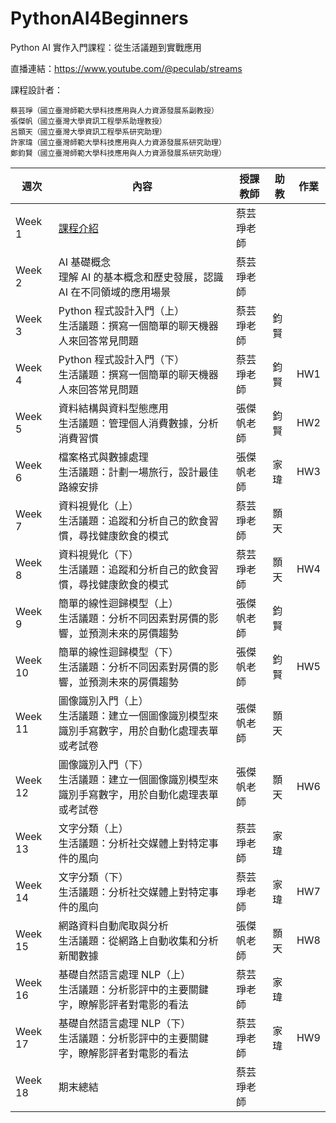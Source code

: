 # PythonAI4Beginners
Python AI 實作入門課程：從生活議題到實戰應用

直播連結：https://www.youtube.com/@peculab/streams


課程設計者：

    蔡芸琤（國立臺灣師範大學科技應用與人力資源發展系副教授）
    張傑帆（國立臺灣大學資訊工程學系助理教授）
    呂顥天（國立臺灣大學資訊工程學系研究助理）
    許家瑋（國立臺灣師範大學科技應用與人力資源發展系研究助理）
    鄭鈞賢（國立臺灣師範大學科技應用與人力資源發展系研究助理）


| 週次 | 內容 | 授課教師 | 助教 | 作業 |
|------|------|----------|------|------|
| Week 1  | [課程介紹](https://github.com/peculab/PythonAI4Beginners/blob/main/%E7%AC%AC%E4%B8%80%E9%80%B1_%E8%AA%B2%E7%A8%8B%E4%BB%8B%E7%B4%B9.ipynb)                     | 蔡芸琤老師 |      |      |
| Week 2  | AI 基礎概念<br>理解 AI 的基本概念和歷史發展，認識 AI 在不同領域的應用場景                  | 蔡芸琤老師 |      |      |
| Week 3  | Python 程式設計入門（上）<br>生活議題：撰寫一個簡單的聊天機器人來回答常見問題    | 蔡芸琤老師 | 鈞賢 |      |
| Week 4  | Python 程式設計入門（下）<br>生活議題：撰寫一個簡單的聊天機器人來回答常見問題    | 蔡芸琤老師 | 鈞賢 | HW1 |
| Week 5  | 資料結構與資料型態應用<br>生活議題：管理個人消費數據，分析消費習慣       | 張傑帆老師 | 鈞賢 | HW2 |
| Week 6  | 檔案格式與數據處理<br>生活議題：計劃一場旅行，設計最佳路線安排           | 張傑帆老師 | 家瑋 | HW3 |
| Week 7  | 資料視覺化（上）<br>生活議題：追蹤和分析自己的飲食習慣，尋找健康飲食的模式             | 蔡芸琤老師 | 顥天 |
| Week 8  | 資料視覺化（下）<br>生活議題：追蹤和分析自己的飲食習慣，尋找健康飲食的模式             | 蔡芸琤老師 | 顥天 | HW4 |
| Week 9  | 簡單的線性迴歸模型（上）<br>生活議題：分析不同因素對房價的影響，並預測未來的房價趨勢     | 張傑帆老師 | 鈞賢 |
| Week 10 | 簡單的線性迴歸模型（下）<br>生活議題：分析不同因素對房價的影響，並預測未來的房價趨勢     | 張傑帆老師 | 鈞賢 | HW5 |
| Week 11 | 圖像識別入門（上）<br>生活議題：建立一個圖像識別模型來識別手寫數字，用於自動化處理表單或考試卷           | 張傑帆老師 | 顥天 |
| Week 12 | 圖像識別入門（下）<br>生活議題：建立一個圖像識別模型來識別手寫數字，用於自動化處理表單或考試卷           | 張傑帆老師 | 顥天 | HW6 |
| Week 13 | 文字分類（上）<br>生活議題：分析社交媒體上對特定事件的風向               | 蔡芸琤老師 | 家瑋 |
| Week 14 | 文字分類（下）<br>生活議題：分析社交媒體上對特定事件的風向               | 蔡芸琤老師 | 家瑋 | HW7 |
| Week 15 | 網路資料自動爬取與分析<br>生活議題：從網路上自動收集和分析新聞數據      | 張傑帆老師 | 顥天 | HW8 |
| Week 16 | 基礎自然語言處理 NLP（上）<br>生活議題：分析影評中的主要關鍵字，瞭解影評者對電影的看法   | 蔡芸琤老師 | 家瑋 |
| Week 17 | 基礎自然語言處理 NLP（下）<br>生活議題：分析影評中的主要關鍵字，瞭解影評者對電影的看法   | 蔡芸琤老師 | 家瑋 | HW9 |
| Week 18 | 期末總結                     | 蔡芸琤老師 |      |      |
